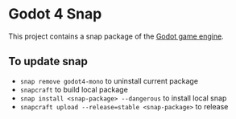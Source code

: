 # Godot 4 Snap

This project contains a snap package of the [Godot game engine](https://godotengine.org/).

## To update snap

- `snap remove godot4-mono` to uninstall current package
- `snapcraft` to build local package
- `snap install <snap-package> --dangerous` to install local snap
- `snapcraft upload --release=stable <snap-package>` to release